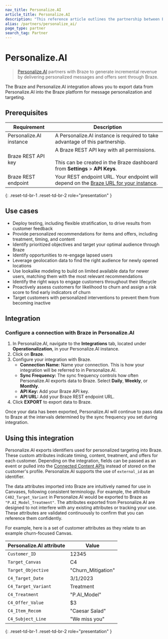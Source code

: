 ```yaml
---
nav_title: Personalize.AI
article_title: Personalize.AI
description: "This reference article outlines the partnership between Braze and Personalize.AI, an AI-based SaaS business platform that drives revenue growth from personalized recommendations."
alias: /partners/personalize_ai/
page_type: partner
search_tag: Partner
---
```


# Personalize.AI

> [Personalize.AI](https://www.zs.com/solutions/artificial-intelligence-and-analytics/personalize-ai/) partners with Braze to generate incremental revenue by delivering personalized messages and offers sent through Braze. 

The Braze and Personalize.AI integration allows you to export data from Personalize.AI into the Braze platform for message personalization and targeting.

## Prerequisites

| Requirement | Description |
| ----------- | ----------- |
| Personalize.AI instance | A Personalize.AI instance is required to take advantage of this partnership. |
| Braze REST API key | A Braze REST API key with all permissions. <br><br>This can be created in the Braze dashboard from **Settings** > **API Keys**. |
| Braze REST endpoint | Your REST endpoint URL. Your endpoint will depend on the [Braze URL for your instance]({{site.baseurl}}/developer_guide/rest_api/basics/#endpoints). |
{: .reset-td-br-1 .reset-td-br-2 role="presentation" }

## Use cases

* Deploy testing, including flexible stratification, to drive results from customer feedback
* Provide personalized recommendations for items and offers, including treatment, timing, and content
* Identify prioritized objectives and target your optimal audience through Braze
* Identify opportunities to re-engage lapsed users
* Leverage geolocation data to find the right audience for newly opened locations
* Use lookalike modeling to build on limited available data for newer users, matching them with the most relevant recommendations
* Identify the right ways to engage customers throughout their lifecycle 
* Proactively assess customers for likelihood to churn and assign a risk score to find early indicators of churn
* Target customers with personalized interventions to prevent them from becoming inactive

## Integration

### Configure a connection with Braze in Personalize.AI

1. In Personalize.AI, navigate to the **Integrations** tab, located under **Operationalization**, in your Personalize.AI instance.
2. Click on **Braze**. 
3. Configure your integration with Braze.
    * **Connection Name:** Name your connection. This is how your integration will be referred to in Personalize.AI.
    * **Sync Frequency:** The sync frequency controls how often Personalize.AI exports data to Braze. Select **Daily**, **Weekly**, or **Monthly**. 
    * **API Key:** Add your Braze API key.
    * **API URL:** Add your Braze REST endpoint URL.
4. Click **EXPORT** to export data to Braze.

Once your data has been exported, Personalize.AI will continue to pass data to Braze at the intervals determined by the sync frequency you set during integration.

## Using this integration

Personalize.AI exports identifiers used for personalized targeting into Braze. These custom attributes indicate timing, content, treatment, and offers for each customer. Depending on the integration, fields can be passed as an event or pulled into the [Connected Content APIs]({{site.baseurl}}/user_guide/personalization_and_dynamic_content/connected_content/public_apis/) instead of stored on the customer's profile. Personalize.AI supports the use of `external_id` as an identifier.

The data attributes imported into Braze are intuitively named for use in Canvases, following consistent terminology. For example, the attribute `C402_Target_Variant` in Personalize.AI would be exported to Braze as `"P.AI_Model_Treatment"`. The attributes exported from Personalize.AI are designed to not interfere with any existing attributes or tracking your use. These attributes are validated continuously to confirm that you can reference them confidently. 

For example, here is a set of customer attributes as they relate to an example churn-focused Canvas.

| Personalize.AI attribute | Value |
| ----------- | ------------- | 
| `Customer_ID` | 12345 |
| `Target_Canvas` | C4 |
| `Target_Objective` |  "Churn_Mitigation" |
| `C4_Target_Date` | 3/1/2023 |
| `C4_Target_Variant` | Treatment |
| `C4_Treatment` | "P.AI_Model" |
| `C4_Offer_Value` | $3 |
| `C4_Item_Recom` | "Caesar Salad" |
| `C4_Subject_Line` | "We miss you" |
{: .reset-td-br-1 .reset-td-br-2 role="presentation" }


